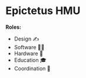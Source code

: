 # Epictetus HMU

**Roles:** 
-  Design ✍️
-  Software 👨‍💻
-  Hardware 🔧
-  Education 🎓
-  Coordination 📍
